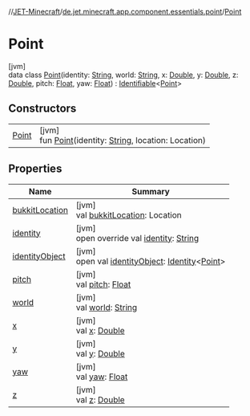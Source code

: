 //[JET-Minecraft](../../../index.md)/[de.jet.minecraft.app.component.essentials.point](../index.md)/[Point](index.md)

# Point

[jvm]\
data class [Point](index.md)(identity: [String](https://kotlinlang.org/api/latest/jvm/stdlib/kotlin/-string/index.html), world: [String](https://kotlinlang.org/api/latest/jvm/stdlib/kotlin/-string/index.html), x: [Double](https://kotlinlang.org/api/latest/jvm/stdlib/kotlin/-double/index.html), y: [Double](https://kotlinlang.org/api/latest/jvm/stdlib/kotlin/-double/index.html), z: [Double](https://kotlinlang.org/api/latest/jvm/stdlib/kotlin/-double/index.html), pitch: [Float](https://kotlinlang.org/api/latest/jvm/stdlib/kotlin/-float/index.html), yaw: [Float](https://kotlinlang.org/api/latest/jvm/stdlib/kotlin/-float/index.html)) : [Identifiable](../../../../JET-Native/-j-e-t--native/de.jet.library.tool.smart.identification/-identifiable/index.md)&lt;[Point](index.md)&gt;

## Constructors

| | |
|---|---|
| [Point](-point.md) | [jvm]<br>fun [Point](-point.md)(identity: [String](https://kotlinlang.org/api/latest/jvm/stdlib/kotlin/-string/index.html), location: Location) |

## Properties

| Name | Summary |
|---|---|
| [bukkitLocation](bukkit-location.md) | [jvm]<br>val [bukkitLocation](bukkit-location.md): Location |
| [identity](identity.md) | [jvm]<br>open override val [identity](identity.md): [String](https://kotlinlang.org/api/latest/jvm/stdlib/kotlin/-string/index.html) |
| [identityObject](../../de.jet.minecraft.tool.timing.cooldown/-cooldown/index.md#-527806782%2FProperties%2F-726029290) | [jvm]<br>open val [identityObject](../../de.jet.minecraft.tool.timing.cooldown/-cooldown/index.md#-527806782%2FProperties%2F-726029290): [Identity](../../../../JET-Native/-j-e-t--native/de.jet.library.tool.smart.identification/-identity/index.md)&lt;[Point](index.md)&gt; |
| [pitch](pitch.md) | [jvm]<br>val [pitch](pitch.md): [Float](https://kotlinlang.org/api/latest/jvm/stdlib/kotlin/-float/index.html) |
| [world](world.md) | [jvm]<br>val [world](world.md): [String](https://kotlinlang.org/api/latest/jvm/stdlib/kotlin/-string/index.html) |
| [x](x.md) | [jvm]<br>val [x](x.md): [Double](https://kotlinlang.org/api/latest/jvm/stdlib/kotlin/-double/index.html) |
| [y](y.md) | [jvm]<br>val [y](y.md): [Double](https://kotlinlang.org/api/latest/jvm/stdlib/kotlin/-double/index.html) |
| [yaw](yaw.md) | [jvm]<br>val [yaw](yaw.md): [Float](https://kotlinlang.org/api/latest/jvm/stdlib/kotlin/-float/index.html) |
| [z](z.md) | [jvm]<br>val [z](z.md): [Double](https://kotlinlang.org/api/latest/jvm/stdlib/kotlin/-double/index.html) |
